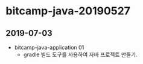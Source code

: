 # bitcamp-java-20190527

## 2019-07-03

- bitcamp-java-application 01 
  - gradle 빌드 도구를 사용하여 자바 프로젝트 만들기.

